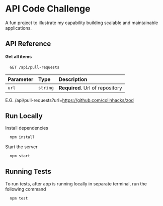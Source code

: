 
# API Code Challenge

A fun project to illustrate my capability building scalable and maintainable applications.




## API Reference

#### Get all items

```http
  GET /api/pull-requests
```

| Parameter | Type     | Description                |
| :-------- | :------- | :------------------------- |
| `url` | `string` | **Required**. Url of repository |

E.G. /api/pull-requests?url=https://github.com/colinhacks/zod



## Run Locally

Install dependencies

```bash
  npm install
```

Start the server

```bash
  npm start
```


## Running Tests

To run tests, after app is running locally in separate terminal, run the following command

```bash
  npm test
```

